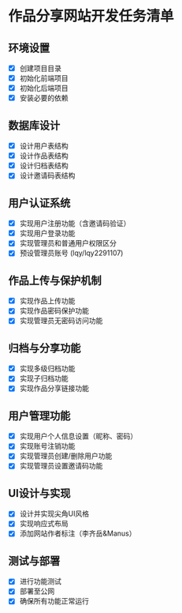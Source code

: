 # 作品分享网站开发任务清单

## 环境设置
- [x] 创建项目目录
- [x] 初始化前端项目
- [x] 初始化后端项目
- [x] 安装必要的依赖

## 数据库设计
- [x] 设计用户表结构
- [x] 设计作品表结构
- [x] 设计归档表结构
- [x] 设计邀请码表结构

## 用户认证系统
- [x] 实现用户注册功能（含邀请码验证）
- [x] 实现用户登录功能
- [x] 实现管理员和普通用户权限区分
- [x] 预设管理员账号 (lqy/lqy2291107)

## 作品上传与保护机制
- [x] 实现作品上传功能
- [x] 实现作品密码保护功能
- [x] 实现管理员无密码访问功能

## 归档与分享功能
- [x] 实现多级归档功能
- [x] 实现子归档功能
- [x] 实现作品分享链接功能

## 用户管理功能
- [x] 实现用户个人信息设置（昵称、密码）
- [x] 实现账号注销功能
- [x] 实现管理员创建/删除用户功能
- [x] 实现管理员设置邀请码功能

## UI设计与实现
- [x] 设计并实现尖角UI风格
- [x] 实现响应式布局
- [x] 添加网站作者标注（李齐岳&Manus）

## 测试与部署
- [x] 进行功能测试
- [x] 部署至公网
- [x] 确保所有功能正常运行
